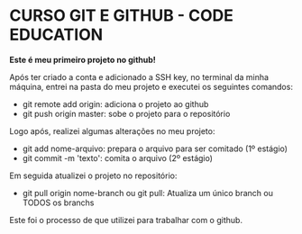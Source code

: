 # CURSO GIT E GITHUB - CODE EDUCATION

<strong>Este é meu primeiro projeto no github!</strong>

Após ter criado a conta e adicionado a SSH key, no terminal da minha máquina, entrei na pasta do meu projeto e executei os seguintes comandos:

<ul>
  <li>git remote add origin: adiciona o projeto ao github</li>
  <li>git push origin master: sobe o projeto para o repositório</li>
</ul>

Logo após, realizei algumas alterações no meu projeto:

<ul>
  <li>git add nome-arquivo: prepara o arquivo para ser comitado (1º estágio)</li>
  <li>git commit -m 'texto': comita o arquivo (2º estágio)</li>
</ul>

Em seguida atualizei o projeto no repositório:

<ul>
  <li>git pull origin nome-branch ou git pull: Atualiza um único branch ou TODOS os branchs</li>
</ul>

Este foi o processo de que utilizei para trabalhar com o github.
